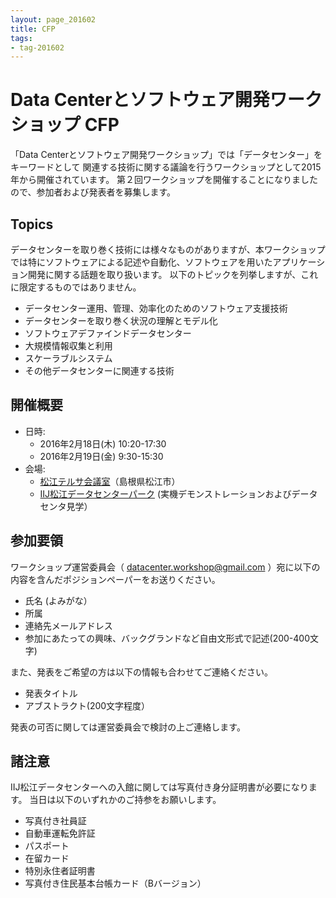 ```yaml
---
layout: page_201602
title: CFP
tags:
- tag-201602
---
```


# Data Centerとソフトウェア開発ワークショップ CFP

「Data Centerとソフトウェア開発ワークショップ」では「データセンター」をキーワードとして
関連する技術に関する議論を行うワークショップとして2015年から開催されています。
第２回ワークショップを開催することになりましたので、参加者および発表者を募集します。

## Topics

データセンターを取り巻く技術には様々なものがありますが、本ワークショップでは特にソフトウェアによる記述や自動化、ソフトウェアを用いたアプリケーション開発に関する話題を取り扱います。
以下のトピックを列挙しますが、これに限定するものではありません。

* データセンター運用、管理、効率化のためのソフトウェア支援技術
* データセンターを取り巻く状況の理解とモデル化
* ソフトウェアデファインドデータセンター
* 大規模情報収集と利用
* スケーラブルシステム
* その他データセンターに関連する技術

## 開催概要

* 日時: 
	* 2016年2月18日(木) 10:20-17:30
	* 2016年2月19日(金)  9:30-15:30
* 会場: 
	* <a href="http://www.sanbg.com/terrsa/">松江テルサ会議室</a>（島根県松江市）
	* <a href="http://www.iij.ad.jp/DC/about/index.html">IIJ松江データセンターパーク</a> (実機デモンストレーションおよびデータセンタ見学）

## 参加要領

ワークショップ運営委員会（ <a href="mailto:datacenter.workshop@gmail.com"> datacenter.workshop@gmail.com </a> ）宛に以下の内容を含んだポジションペーパーをお送りください。

* 氏名 (よみがな）
* 所属
* 連絡先メールアドレス
* 参加にあたっての興味、バックグランドなど自由文形式で記述(200-400文字)

また、発表をご希望の方は以下の情報も合わせてご連絡ください。

* 発表タイトル
* アブストラクト(200文字程度）

発表の可否に関しては運営委員会で検討の上ご連絡します。


## 諸注意

IIJ松江データセンターへの入館に関しては写真付き身分証明書が必要になります。
当日は以下のいずれかのご持参をお願いします。

- 写真付き社員証
- 自動車運転免許証
- パスポート
- 在留カード
- 特別永住者証明書
- 写真付き住民基本台帳カード（Bバージョン）


